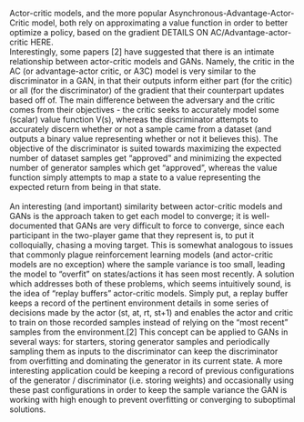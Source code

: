 Actor-critic models, and the more popular Asynchronous-Advantage-Actor-Critic model, both rely on approximating a value function in order to better optimize a policy, based on the gradient DETAILS ON AC/Advantage-actor-critic HERE. <br/>
Interestingly, some papers [2] have suggested that there is an intimate relationship between actor-critic models and GANs. Namely, the critic in the AC (or advantage-actor critic, or A3C) model is very similar to the discriminator in a GAN, in that their outputs inform either part (for the critic) or all (for the discriminator) of the gradient that their counterpart updates based off of. The main difference between the adversary and the critic comes from their objectives - the critic seeks to accurately model some (scalar) value function V(s), whereas the discriminator attempts to accurately discern whether or not a sample came from a dataset (and outputs a binary value representing whether or not it believes this). The objective of the discriminator is suited towards maximizing the expected number of dataset samples get “approved” and minimizing the expected number of generator samples which get “approved”, whereas the value function simply attempts to map a state to a value representing the expected return from being in that state. <br/><br/>
An interesting (and important) similarity between actor-critic models and GANs is the approach taken to get each model to converge; it is well-documented that GANs are very difficult to force to converge, since each participant in the two-player game that they represent is, to put it colloquially, chasing a moving target. This is somewhat analogous to issues that commonly plague reinforcement learning models (and actor-critic models are no exception) where the sample variance is too small, leading the model to “overfit” on states/actions it has seen most recently. A solution which addresses both of these problems, which seems intuitively sound, is the idea of “replay buffers” actor-critic models. Simply put, a replay buffer keeps a record of the pertinent environment details in some series of decisions made by the actor (st, at, rt, st+1) and enables the actor and critic to train on those recorded samples instead of relying on the “most recent” samples from the environment.[2] This concept can be applied to GANs in several ways: for starters, storing generator samples and periodically sampling them as inputs to the discriminator can keep the discriminator from overfitting and dominating the generator in its current state. A more interesting application could be keeping a record of previous configurations of the generator / discriminator (i.e. storing weights) and occasionally using these past configurations in order to keep the sample variance the GAN is working with high enough to prevent overfitting or converging to suboptimal solutions.<br/>

